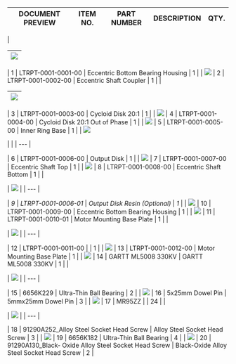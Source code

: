 | DOCUMENT PREVIEW | ITEM NO. | PART NUMBER | DESCRIPTION | QTY. |
| --- | --- | --- | --- | --- |
|

| ![](RackMultipart20230111-1-kzu1ok_html_b23cf5ec20be7dbc.png) |
| --- |


 | 1 | LTRPT-0001-0001-00 | Eccentric Bottom Bearing Housing | 1 |
| ![](RackMultipart20230111-1-kzu1ok_html_a2def03a6c5ebacf.png) | 2 | LTRPT-0001-0002-00 | Eccentric Shaft Coupler | 1 |
|

| ![](RackMultipart20230111-1-kzu1ok_html_679b3e5d656ebff5.png) |
| --- |


 | 3 | LTRPT-0001-0003-00 | Cycloid Disk 20:1 | 1 |
| ![](RackMultipart20230111-1-kzu1ok_html_20bc3b1b8031f480.png) | 4 | LTRPT-0001-0004-00 | Cycloid Disk 20:1 Out of Phase | 1 |
| ![](RackMultipart20230111-1-kzu1ok_html_42cc1d13bc420fba.png)
 | 5 | LTRPT-0001-0005-00 | Inner Ring Base | 1 |
| ![](RackMultipart20230111-1-kzu1ok_html_a80b8fb8896a913e.png)

|
 |
| --- |


 | 6 | LTRPT-0001-0006-00 | Output Disk | 1 |
| ![](RackMultipart20230111-1-kzu1ok_html_d043d6b537a90a94.png)
 | 7 | LTRPT-0001-0007-00 | Eccentric Shaft Top | 1 |
| ![](RackMultipart20230111-1-kzu1ok_html_9dfb6621424ee8b.png)
 | 8 | LTRPT-0001-0008-00 | Eccentric Shaft Bottom | 1 |
|

| ![](RackMultipart20230111-1-kzu1ok_html_9e43618ef8a6cf21.png)
 |
| --- |


 | _9_ | _LTRPT-0001-0006-01_ | _Output Disk Resin (Optional)_ | _1_ |
| ![](RackMultipart20230111-1-kzu1ok_html_ba4599c4987e4a75.png)
 | 10 | LTRPT-0001-0009-00 | Eccentric Bottom Bearing Housing | 1 |
| ![](RackMultipart20230111-1-kzu1ok_html_7d139b8660052dfb.png)
 | 11 | LTRPT-0001-0010-01 | Motor Mounting Base Plate | 1 |
|

| ![](RackMultipart20230111-1-kzu1ok_html_900100b11569139f.png)
 |
| --- |


 | 12 | LTRPT-0001-0011-00 |
 | 1 |
| ![](RackMultipart20230111-1-kzu1ok_html_7da5162282690c50.png)
 | 13 | LTRPT-0001-0012-00 | Motor Mounting Base Plate | 1 |
| ![](RackMultipart20230111-1-kzu1ok_html_6f8f3318445d426d.png)
 | 14 | GARTT ML5008 330KV | GARTT ML5008 330KV | 1 |
|

| ![](RackMultipart20230111-1-kzu1ok_html_bc3b6769907320c1.png)
 |
| --- |


 | 15 | 6656K229 | Ultra-Thin Ball Bearing | 2 |
| ![](RackMultipart20230111-1-kzu1ok_html_c7ef38ee054e0684.png)
 | 16 | 5x25mm Dowel Pin | 5mmx25mm Dowel Pin | 3 |
| ![](RackMultipart20230111-1-kzu1ok_html_1a5d08f02f15c633.png)
 | 17 | MR95ZZ |
 | 24 |
|

| ![](RackMultipart20230111-1-kzu1ok_html_e6f879dc2bd3f39b.png)
 |
| --- |


 | 18 | 91290A252\_Alloy
Steel Socket Head
Screw | Alloy Steel Socket Head Screw | 3 |
| ![](RackMultipart20230111-1-kzu1ok_html_939a4f4fee710202.png)
 | 19 | 6656K182 | Ultra-Thin Ball Bearing | 4 |
| ![](RackMultipart20230111-1-kzu1ok_html_36df7a73b5e7e87e.png)
 | 20 | 91290A130\_Black-
Oxide Alloy Steel
Socket Head Screw | Black-Oxide Alloy Steel Socket
Head Screw | 2 |
